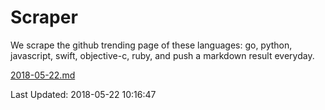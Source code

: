 # Scraper

We scrape the github trending page of these languages: go, python, javascript, swift, objective-c, ruby, and push a markdown result everyday.

[2018-05-22.md](https://github.com/henson/Scraper/blob/master/2018-05-22.md)

Last Updated: 2018-05-22 10:16:47